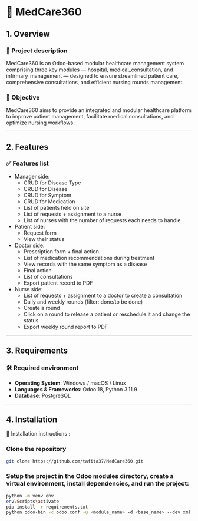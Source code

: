 # 📘 MedCare360

## 1. Overview

### 📝 Project description
MedCare360 is an Odoo-based modular healthcare management system comprising three key modules — hospital, medical_consultation, and infirmary_management — designed to ensure streamlined patient care, comprehensive consultations, and efficient nursing rounds management.

### 🎯 Objective
MedCare360 aims to provide an integrated and modular healthcare platform to improve patient management, facilitate medical consultations, and optimize nursing workflows.

---

## 2. Features

### ✅ Features list

- Manager side:
    - CRUD for Disease Type
    - CRUD for Disease
    - CRUD for Symptom
    - CRUD for Medication
    - List of patients held on site
    - List of requests + assignment to a nurse
    - List of nurses with the number of requests each needs to handle
- Patient side:
    - Request form
    - View their status
- Doctor side:
    - Prescription form + final action
    - List of medication recommendations during treatment
    - View records with the same symptom as a disease
    - Final action
    - List of consultations
    - Export patient record to PDF
- Nurse side:
    - List of requests + assignment to a doctor to create a consultation
    - Daily and weekly rounds (filter: done/to be done)
    - Create a round
    - Click on a round to release a patient or reschedule it and change the status
    - Export weekly round report to PDF


---

## 3. Requirements

### 🛠️ Required environment
- **Operating System**: Windows / macOS / Linux
- **Languages & Frameworks**: Odoo 18, Python 3.11.9
- **Database**: PostgreSQL

---

## 4. Installation

🔧 Installation instructions :

### Clone the repository
```bash
git clone https://github.com/tafita37/MedCare360.git
```

### Setup the project in the Odoo modules directory, create a virtual environment, install dependencies, and run the project:

```bash
python -m venv env
env\Scripts\activate
pip install -r requirements.txt
python odoo-bin -c odoo.conf -u <module_name> -d <base_name> --dev xml
```